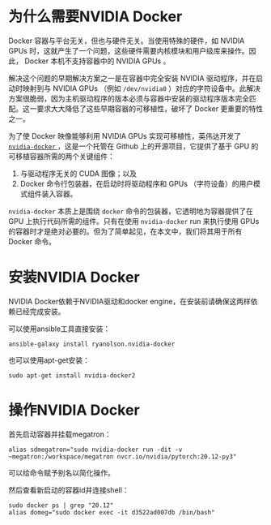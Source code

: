 # 为什么需要NVIDIA Docker

Docker 容器与平台无关，但也与硬件无关。当使用特殊的硬件，如 NVIDIA GPUs 时，这就产生了一个问题，这些硬件需要内核模块和用户级库来操作。因此， Docker 本机不支持容器中的 NVIDIA GPUs 。

解决这个问题的早期解决方案之一是在容器中完全安装 NVIDIA 驱动程序，并在启动时映射到与 NVIDIA GPUs （例如 `/dev/nvidia0` ）对应的字符设备中。此解决方案很脆弱，因为主机驱动程序的版本必须与容器中安装的驱动程序版本完全匹配。这一要求大大降低了这些早期容器的可移植性，破坏了 Docker 更重要的特性之一。

为了使 Docker 映像能够利用 NVIDIA GPUs 实现可移植性，英伟达开发了 [`nvidia-docker` ](https://github.com/NVIDIA/nvidia-docker)，这是一个托管在 Github 上的开源项目，它提供了基于 GPU 的可移植容器所需的两个关键组件：

1. 与驱动程序无关的 CUDA 图像；以及
2. Docker 命令行包装器，在启动时将驱动程序和 GPUs （字符设备）的用户模式组件装入容器。

`nvidia-docker` 本质上是围绕 `docker` 命令的包装器，它透明地为容器提供了在 GPU 上执行代码所需的组件。只有在使用 `nvidia-docker` run 来执行使用 GPUs 的容器时才是绝对必要的。但为了简单起见，在本文中，我们将其用于所有 Docker 命令。



# 安装NVIDIA Docker

NVIDIA Docker依赖于NVIDIA驱动和docker engine，在安装前请确保这两样依赖已经完成安装。

可以使用ansible工具直接安装：

```shell
ansible-galaxy install ryanolson.nvidia-docker
```

也可以使用apt-get安装：

```shell
sudo apt-get install nvidia-docker2
```



# 操作NVIDIA Docker

首先启动容器并挂载megatron：

```shell
alias sdmegatron="sudo nvidia-docker run -dit -v ~megatron:/workspace/megatron nvcr.io/nvidia/pytorch:20.12-py3"
```

可以给命令赋予别名以简化操作。

然后查看新启动的容器id并连接shell：

```shell
sudo docker ps | grep "20.12"
alias domeg="sudo docker exec -it d3522ad007db /bin/bash"
```

